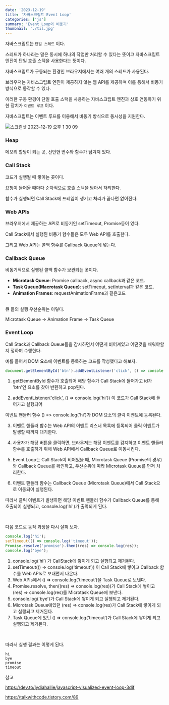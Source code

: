 ```yaml
---
date: '2023-12-19'
title: '자바스크립트 Event Loop'
categories: ['js']
summary: 'Event Loop와 비동기'
thumbnail: './til.jpg'
---
```


자바스크립트는 `단일 스레드` 이다.

스레드가 하나라는 말은 동시에 하나의 작업만 처리할 수 있다는 뜻이고 자바스크립트 엔진이 단일 호출 스택을 사용한다는 뜻이다.

자바스크립트가 구동되는 환경인 브라우저에서는 여러 개의 스레드가 사용된다.

브라우저는 자바스크립트 엔진이 제공하지 않는 웹 API를 제공하며 이를 통해서 비동기 방식으로 동작할 수 있다.

이러한 구동 환경이 단일 호출 스택을 사용하는 자바스크립트 엔진과 상호 연동하기 위한 장치가 `이벤트 루프` 이다.

자바스크립트는 이벤트 루프를 이용해서 비동기 방식으로 동시성을 지원한다.

<img alt="스크린샷 2023-12-19 오후 1 30 09" src="https://github.com/imb96/imb96.github.io/assets/71740032/8db3adba-67bb-4c16-91e2-5367e3235480">

### Heap
메모리 할당이 되는 곳, 선언현 변수와 함수가 담겨져 있다.
### Call Stack
코드가 실행될 때 쌓이는 곳이다.

요청이 들어올 때마다 순차적으로 호출 스택을 담아서 처리한다.

함수가 실행되면 Call Stack에 프레임이 생기고 처리가 끝나면 없어진다.

### Web APIs
브라우저에서 제공하는 API로 비동기인 setTimeout, Promise등이 있다.

Call Stack에서 실행된 비동기 함수들은 모두 Web API를 호출한다.

그리고 Web API는 콜백 함수를 Callback Queue에 넣는다.


### Callback Queue 
비동기적으로 실행된 콜백 함수가 보관되는 곳이다.
- **Microtask Queue**: Promise callback, async callback과 같은 코드.
- **Task Queue(Macrotask Queue)**: setTimeout, setInterval과 같은 코드.
- **Animation Frames**: requestAnimationFrame과 같은코드
<br />
큐 들의 실행 우선순위는 이렇다.

Microtask Queue -> Animation Frame -> Task Queue


### Event Loop
Call Stack과 Callback Queue들을 감시하면서 어떤게 비어져있고 어떤것을 채워야할지 정하며 수행한다.

예를 들어서 DOM 요소에 이벤트를 등록하는 코드를 작성했다고 해보자.

```js
document.getElementById('btn').addEventListener('click', () => console.log('hi'));
```

1. getElementById 함수가 호출되어 해당 함수가 Call Stack에 들어가고 id가 'btn'인 요소를 찾아 반환하고 pop된다.

2. addEventListener('click', () => console.log('hi')) 이 코드가 Call Stack에 들어가고 실행되어

이벤트 핸들러 함수 () => console.log('hi')가 DOM 요소의 클릭 이벤트에 등록된다.

3. 이벤트 핸들러 함수는 Web API의 이벤트 리스너 목록에 등록되어 클릭 이벤트가 발생할 때까지 대기한다.

4. 사용자가 해당 버튼을 클릭하면, 브라우저는 해당 이벤트를 감지하고 이벤트 핸들러 함수를 호출하기 위해 Web API에서 Callback Queue로 이동시킨다.

5. Event Loop는 Call Stack이 비어있을 때, Microtask Queue (Promise의 경우)와 Callback Queue를 확인하고, 우선순위에 따라 Microtask Queue를 먼저 처리한다.

6. 이벤트 핸들러 함수는 Callback Queue (Microtask Queue)에서 Call Stack으로 이동되어 실행된다.

따라서 클릭 이벤트가 발생하면 해당 이벤트 핸들러 함수가 Callback Queue를 통해 호출되어 실행되고,
console.log('hi')가 출력되게 된다.

<br />

다음 코드로 동작 과정을 다시 살펴 보자.

```js
console.log('hi');
setTimeout(() => console.log('timeout'));
Promise.resolve('promise').then((res) => console.log(res));
console.log('bye');
```

1. console.log(’hi’) 가 CallStack에 쌓이게 되고 실행되고 제거된다.
2. setTimeout(() ⇒ console.log(’timeout’)) 이 Call Stack에 쌓이고 Callback 함수를 Web APIs로 보내면서 나온다.
3. Web APIs에서 () ⇒ console.log(’timeout’)을 Task Queue로 보낸다.
4. Promise.resolve, then((res) ⇒ console.log(res))가 Call Stack에 쌓이고 (res) ⇒ console.log(res)를 Microtask Queue에 보낸다.
5. console.log('bye')가 Call Stack에 쌓이게 되고 실행되고 제거된다.
6. Microtask Queue에있던 (res) ⇒ console.log(res)가 Call Stack에 쌓이게 되고 실행되고 제거된다.
7. Task Queue에 있던 () ⇒ console.log(’timeout’)가 Call Stack에 쌓이게 되고 실행되고 제거된다.
<br />

따라서 실행 결과는 이렇게 된다.

```
hi
bye
promise
timeout
```

참고

https://dev.to/lydiahallie/javascript-visualized-event-loop-3dif

https://talkwithcode.tistory.com/89